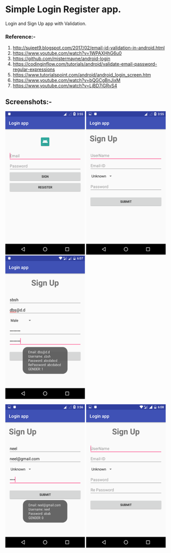 # Simple Login Register app.

Login and Sign Up app with Validation.

### Reference:-

1) http://sujeet9.blogspot.com/2017/02/email-id-validation-in-android.html
2) https://www.youtube.com/watch?v=1WPAXHhG6u0
3) https://github.com/mistermayne/android-login
4) https://codinginflow.com/tutorials/android/validate-email-password-regular-expressions
5) https://www.tutorialspoint.com/android/android_login_screen.htm
6) https://www.youtube.com/watch?v=bQGCgBnJixM
7) https://www.youtube.com/watch?v=LjBD7iGRvS4

## Screenshots:-

<img src="Screenshot_20180812-155528.png" width="250" height="450" /> <img src="Screenshot_20180812-155540.png" width="250" height="450" /> <img src="Screenshot_20180813-180756.png" width="250" height="450" />

<img src="Screenshot_20180812-155640.png" width="250" height="450" /> <img src="Screenshot_20180813-180816.png" width="250" height="450" />
